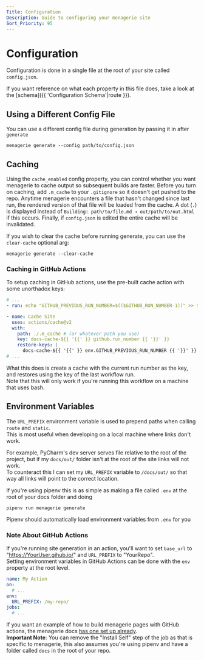 ```yaml
---
Title: Configuration
Description: Guide to configuring your menagerie site
Sort_Priority: 95
---
```


# Configuration

Configuration is done in a single file at the root of your site called `config.json`.  

If you want reference on what each property in this file does, take a look at the [schema]({{ 'Configuration Schema'|route }}).  

## Using a Different Config File

You can use a different config file during generation by passing it in after `generate`

```shell
menagerie generate --config path/to/config.json
```

## Caching

Using the `cache_enabled` config property, you can control whether you want menagerie to cache output so subsequent builds are faster.
Before you turn on caching, add `.m_cache` to your `.gitignore` so it doesn't get pushed to the repo. Anytime menagerie encounters a file that hasn't changed since last run, the rendered version of that file will be loaded from the cache.
A dot (`.`) is displayed instead of `Building: path/to/file.md ➔ out/path/to/out.html` if this occurs. Finally, if `config.json` is edited the entire cache will be invalidated.

If you wish to clear the cache before running generate, you can use the `clear-cache` optional arg:

```shell
menagerie generate --clear-cache
```

### Caching in GitHub Actions

To setup caching in GitHub actions, use the pre-built cache action with some unorthadox keys:

```yaml
# ...
- run: echo "GITHUB_PREVIOUS_RUN_NUMBER=$(($GITHUB_RUN_NUMBER-1))" >> $GITHUB_ENV

- name: Cache Site
  uses: actions/cache@v2
  with:
    path: ./.m_cache # (or whatever path you use)
    key: docs-cache-${{ '{{' }} github.run_number {{ '}}' }}
    restore-keys: |
      docs-cache-${{ '{{' }} env.GITHUB_PREVIOUS_RUN_NUMBER {{ '}}' }}
# ...
```

What this does is create a cache with the current run number as the key, and restores using the key of the last workflow run.  
Note that this will only work if you're running this workflow on a machine that uses bash.

## Environment Variables

The `URL_PREFIX` environment variable is used to prepend paths when calling `route` and `static`.  
This is most useful when developing on a local machine where links don't work.

For example, PyCharm's dev server serves file relative to the root of the project, but if my `docs/out/` folder isn't at the root of the site links will not work.  
To counteract this I can set my `URL_PREFIX` variable to `/docs/out/` so that way all links will point to the correct location.  

If you're using pipenv this is as simple as making a file called `.env` at the root of your docs folder and doing

```shell
pipenv run menagerie generate
```

Pipenv should automatically load environment variables from `.env` for you

### Note About GitHub Actions

If you're running site generation in an action, you'll want to set `base_url` to "https://YourUser.gihub.io/" and `URL_PREFIX` to "YourRepo".  
Setting environment variables in GitHub Actions can be done with the `env` property at the root level.

```yaml
name: My Action
on:
  # ...
env:
  URL_PREFIX: /my-repo/
jobs:
  # ...
```

If you want an example of how to build menagerie pages with GitHub actions, the menagerie docs [has one set up already](https://github.com/Bwc9876/menagerie/blob/master/.github/workflows/build-docs.yml).  
**Important Note**: You can remove the "Install Self" step of the job as that is specific to menagerie, this also assumes you're using pipenv and have a folder called `docs` in the root of your repo.
